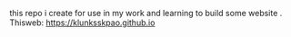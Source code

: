 this repo i create for use in my work and learning to build some website .
Thisweb: https://klunksskpao.github.io
